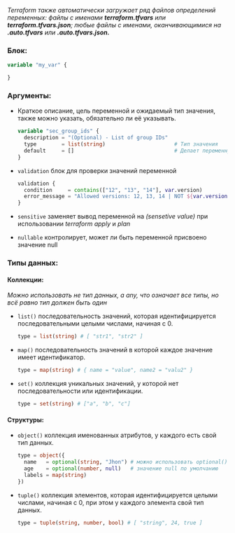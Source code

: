 *Terraform также автоматически загружает ряд файлов определений переменных:
файлы с именами ***terraform.tfvars*** или ***terraform.tfvars.json***;
любые файлы с именами, оканчивающимися на ***.auto.tfvars*** или ***.auto.tfvars.json.****


### Блок:
```tf
variable "my_var" {

}
```

### Аргументы:

- Краткое описание, цель переменной и ожидаемый тип значения, также можно указать, обязательно ли её указывать.
  
  ```tf
  variable "sec_group_ids" {
    description = "(Optional) - List of group IDs"
    type        = list(string)                      # Тип значения
    default     = []                                # Делает переменную необязательной
  }
  ```

- ```validation``` блок для проверки значений переменной

  ```tf
  validation {
    condition     = contains(["12", "13", "14"], var.version)
    error_message = "Allowed versions: 12, 13, 14 | NOT ${var.version}"
  }
  ```

- ```sensitive``` заменяет вывод переменной на *(sensetive value)* при использовании *terraform apply* и *plan*

- ```nullable``` контролирует, может ли быть переменной присвоено значение null

### Типы данных:

#### Коллекции:

*Можно использовать не тип данных, а any, что означает все типы, но всё равно тип должен быть один*

- ```list()``` последовательность значений, которая идентифицируется последовательными целыми числами, начиная с 0.

  ```tf
  type = list(string) # [ "str1", "str2" ]
  ```

- ```map()``` последовательность значений в которой каждое значение имеет идентификатор.

  ```tf
  type = map(string) # { name = "value", name2 = "valu2" }
  ```

- ```set()``` коллекция уникальных значений, у которой нет последовательности или идентификации.

  ```tf
  type = set(string) # ["a", "b", "c"]
  ```

#### Структуры:

- ```object()``` коллекция именованных атрибутов, у каждого есть свой тип данных.

  ```tf
  type = object({
    name   = optional(string, "Jhon") # можно использовать optional(), чтобы сделать атрибут необязательным
    age    = optional(number, null)   # значение null по умолчанию
    labels = map(string)
  })
  ```

- ```tuple()``` коллекция элементов, которая идентифицируется целыми числами, начиная с 0, при этом у каждого элемента свой тип данных.

  ```tf
  type = tuple(string, number, bool) # [ "string", 24, true ]
  ```

  

  

  
  

  


